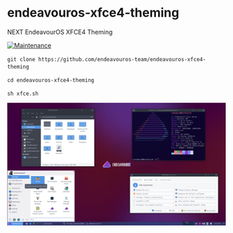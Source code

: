 # endeavouros-xfce4-theming
NEXT EndeavourOS XFCE4 Theming

[![Maintenance](https://img.shields.io/maintenance/yes/2021.svg)]()

`git clone https://github.com/endeavouros-team/endeavouros-xfce4-theming`

`cd endeavouros-xfce4-theming`

`sh xfce.sh`

![XFCE4 Screenshot](https://raw.githubusercontent.com/endeavouros-team/screenshots/master/eos-01-21-xfce4.png "XFCE4 Screenshot")
